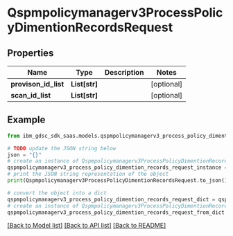 # Qspmpolicymanagerv3ProcessPolicyDimentionRecordsRequest


## Properties

Name | Type | Description | Notes
------------ | ------------- | ------------- | -------------
**provison_id_list** | **List[str]** |  | [optional] 
**scan_id_list** | **List[str]** |  | [optional] 

## Example

```python
from ibm_gdsc_sdk_saas.models.qspmpolicymanagerv3_process_policy_dimention_records_request import Qspmpolicymanagerv3ProcessPolicyDimentionRecordsRequest

# TODO update the JSON string below
json = "{}"
# create an instance of Qspmpolicymanagerv3ProcessPolicyDimentionRecordsRequest from a JSON string
qspmpolicymanagerv3_process_policy_dimention_records_request_instance = Qspmpolicymanagerv3ProcessPolicyDimentionRecordsRequest.from_json(json)
# print the JSON string representation of the object
print(Qspmpolicymanagerv3ProcessPolicyDimentionRecordsRequest.to_json())

# convert the object into a dict
qspmpolicymanagerv3_process_policy_dimention_records_request_dict = qspmpolicymanagerv3_process_policy_dimention_records_request_instance.to_dict()
# create an instance of Qspmpolicymanagerv3ProcessPolicyDimentionRecordsRequest from a dict
qspmpolicymanagerv3_process_policy_dimention_records_request_from_dict = Qspmpolicymanagerv3ProcessPolicyDimentionRecordsRequest.from_dict(qspmpolicymanagerv3_process_policy_dimention_records_request_dict)
```
[[Back to Model list]](../README.md#documentation-for-models) [[Back to API list]](../README.md#documentation-for-api-endpoints) [[Back to README]](../README.md)


